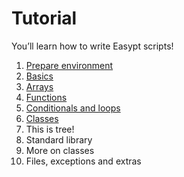 # Tutorial

You’ll learn how to write Easypt scripts!

1. [Prepare environment](environment.md)
2. [Basics](basics.md)
3. [Arrays](arrays.md)
4. [Functions](functions.md)
5. [Conditionals and loops](conditionals_and_loops.md)
6. [Classes](classes.md)
7. This is tree!
8. Standard library
9. More on classes 
10. Files, exceptions and extras
 